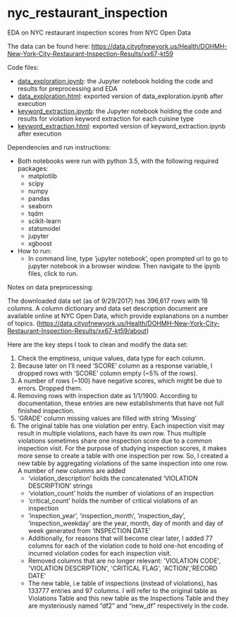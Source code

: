 # nyc_restaurant_inspection
EDA on NYC restaurant inspection scores from NYC Open Data

The data can be found here: https://data.cityofnewyork.us/Health/DOHMH-New-York-City-Restaurant-Inspection-Results/xx67-kt59

Code files:
* [data_exploration.ipynb](data_exploration.ipynb): the Jupyter notebook holding the code and results for preprocessing and EDA
* [data_exploration.html](data_exploration.html): exported version of data_exploration.ipynb after execution
*	[keyword_extraction.ipynb](keyword_extraction.ipynb): the Jupyter notebook holding the code and results for violation keyword extraction for each cuisine type
*	[keyword_extraction.html](keyword_extraction.html): exported version of keyword_extraction.ipynb after execution

Dependencies and run instructions:
*	Both notebooks were run with python 3.5, with the following required packages:
    * matplotlib
    * scipy
    *	numpy
    *	pandas
    * seaborn
    * tqdm
    * scikit-learn
    * statsmodel
    * jupyter
    * xgboost
*	How to run:
    * In command line, type ‘jupyter notebook’, open prompted url to go to jupyter notebook in a browser window. Then navigate to the ipynb files, click to run.

Notes on data preprocessing:

The downloaded data set (as of 9/29/2017) has 396,617 rows with 18 columns. A column dictionary and data set description document are available online at NYC Open Data, which provide explanations on a number of topics. (https://data.cityofnewyork.us/Health/DOHMH-New-York-City-Restaurant-Inspection-Results/xx67-kt59/about) 

Here are the key steps I took to clean and modify the data set:
1. Check the emptiness, unique values, data type for each column.
2. Because later on I’ll need ‘SCORE’ column as a response variable, I dropped rows with ‘SCORE’ column empty (~5% of the rows).
3. A number of rows (~100) have negative scores, which might be due to errors. Dropped them.
4. Removing rows with inspection date as 1/1/1900. According to documentation, these entries are new establishments that have not full finished inspection.
5. ‘GRADE’ column missing values are filled with string ‘Missing’
6. The original table has one violation per entry. Each inspection visit may result in multiple violations, each have its own row. Thus multiple violations sometimes share one inspection score due to a common inspection visit. For the purpose of studying inspection scores, it makes more sense to create a table with one inspection per row. So, I created a new table by aggregating violations of the same inspection into one row. A number of new columns are added
    * ‘violation_description’ holds the concatenated ‘VIOLATION DESCRIPTION’ strings
    *	‘violation_count’ holds the number of violations of an inspection
    * ‘critical_count’ holds the number of critical violations of an inspection
    *	‘inspection_year’, ‘inspection_month’, ‘inspection_day’, ‘inspection_weekday’ are the year, month, day of month and day of week generated from ‘INSPECTION DATE’
    * Additionally, for reasons that will become clear later, I added 77 columns for each of the violation code to hold one-hot encoding of incurred violation codes for each inspection visit.
    *	Removed columns that are no longer relevant: 'VIOLATION CODE', 'VIOLATION DESCRIPTION', 'CRITICAL FLAG', 'ACTION','RECORD DATE'
    * The new table, i.e table of inspections (instead of violations), has 133777 entries and 97 columns. I will refer to the original table as Violations Table and this new table as the Inspections Table and they are mysteriously named “df2” and “new_df” respectively in the code.


